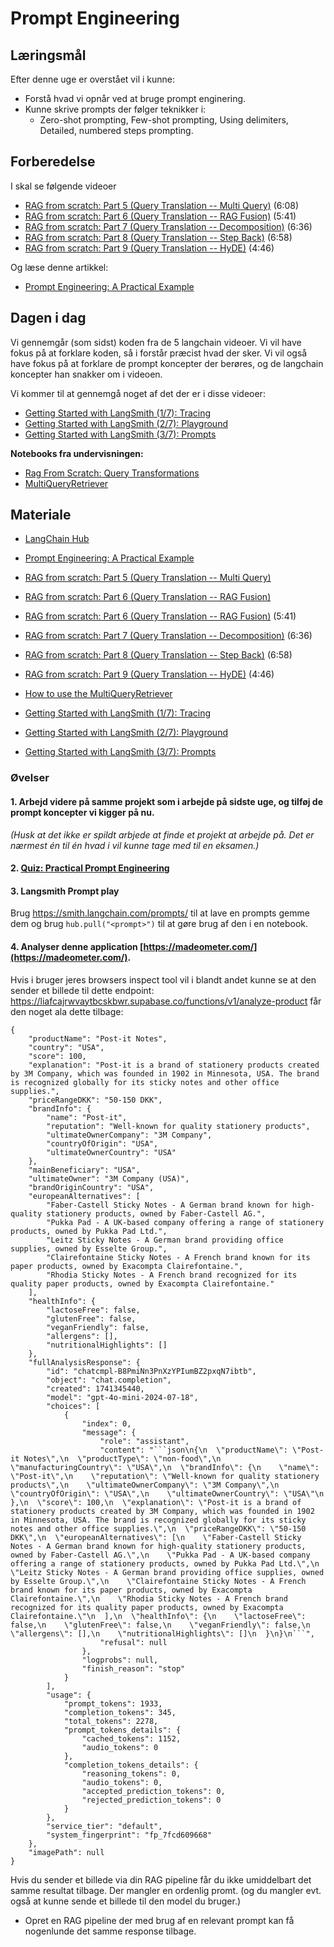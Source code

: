 # Prompt Engineering

## Læringsmål
Efter denne uge er overstået vil i kunne:
* Forstå hvad vi opnår ved at bruge prompt enginering. 
* Kunne skrive prompts der følger teknikker i:
    * Zero-shot prompting, Few-shot prompting, Using delimiters, Detailed, numbered steps prompting.

## Forberedelse
I skal se følgende videoer
* [RAG from scratch: Part 5 (Query Translation -- Multi Query)](https://www.youtube.com/watch?v=JChPi0CRnDY) (6:08)
* [RAG from scratch: Part 6 (Query Translation -- RAG Fusion)](https://www.youtube.com/watch?v=77qELPbNgxA) (5:41)
* [RAG from scratch: Part 7 (Query Translation -- Decomposition)](https://www.youtube.com/watch?v=h0OPWlEOank) (6:36)
* [RAG from scratch: Part 8 (Query Translation -- Step Back)](https://www.youtube.com/watch?v=xn1jEjRyJ2U) (6:58)
* [RAG from scratch: Part 9 (Query Translation -- HyDE)](https://www.youtube.com/watch?v=SaDzIVkYqyY) (4:46)

Og læse denne artikkel:

* [Prompt Engineering: A Practical Example](https://realpython.com/practical-prompt-engineering/)


## Dagen i dag
Vi gennemgår (som sidst) koden fra de 5 langchain videoer. Vi vil have fokus på at forklare koden, så i forstår præcist hvad der sker. Vi vil også have fokus på at forklare de prompt koncepter der berøres, og de langchain koncepter han snakker om i videoen. 

Vi kommer til at gennemgå noget af det der er i disse videoer:

* [Getting Started with LangSmith (1/7): Tracing](https://www.youtube.com/watch?v=Hab2CV_0hpQ)
* [Getting Started with LangSmith (2/7): Playground](https://www.youtube.com/watch?v=suJU1VYzy50)
* [Getting Started with LangSmith (3/7): Prompts](https://www.youtube.com/watch?v=OJUR7Aa5atM)

**Notebooks fra undervisningen:**

* [Rag From Scratch: Query Transformations](../materialer/ses7/rag_from_scratch_5_to_9.ipynb)
* [MultiQueryRetriever](../materialer/ses7/MultiQueryRetriever.ipynb)



## Materiale
* [LangChain Hub](https://smith.langchain.com/hub/)
* [Prompt Engineering: A Practical Example](https://realpython.com/practical-prompt-engineering/)
* [RAG from scratch: Part 5 (Query Translation -- Multi Query)](https://www.youtube.com/watch?v=JChPi0CRnDY)
* [RAG from scratch: Part 6 (Query Translation -- RAG Fusion)](https://www.youtube.com/watch?v=77qELPbNgxA)
* [RAG from scratch: Part 6 (Query Translation -- RAG Fusion)](https://www.youtube.com/watch?v=77qELPbNgxA) (5:41)
* [RAG from scratch: Part 7 (Query Translation -- Decomposition)](https://www.youtube.com/watch?v=h0OPWlEOank) (6:36)
* [RAG from scratch: Part 8 (Query Translation -- Step Back)](https://www.youtube.com/watch?v=xn1jEjRyJ2U) (6:58)
* [RAG from scratch: Part 9 (Query Translation -- HyDE)](https://www.youtube.com/watch?v=SaDzIVkYqyY) (4:46)
* [How to use the MultiQueryRetriever](https://python.langchain.com/docs/how_to/MultiQueryRetriever/)

* [Getting Started with LangSmith (1/7): Tracing](https://www.youtube.com/watch?v=Hab2CV_0hpQ)
* [Getting Started with LangSmith (2/7): Playground](https://www.youtube.com/watch?v=suJU1VYzy50)
* [Getting Started with LangSmith (3/7): Prompts](https://www.youtube.com/watch?v=OJUR7Aa5atM)

### Øvelser
#### 1. Arbejd videre på samme projekt som i arbejde på sidste uge, og tilføj de prompt koncepter vi kigger på nu.    
_(Husk at det ikke er spildt arbjede at finde et projekt at arbejde på. Det er nærmest én til én hvad i vil kunne tage med til en eksamen.)_  

#### 2. [Quiz: Practical Prompt Engineering](https://realpython.com/quizzes/practical-prompt-engineering/viewer/)

#### 3. Langsmith Prompt play
Brug https://smith.langchain.com/prompts/ til at lave en prompts gemme dem og brug `hub.pull("<prompt>")` til at gøre brug af den i en notebook.

#### 4. Analyser denne application [https://madeometer.com/](https://madeometer.com/).
Hvis i bruger jeres browsers inspect tool vil i blandt andet kunne se at den sender et billede til dette endpoint: https://liafcajrwvaytbcskbwr.supabase.co/functions/v1/analyze-product får den noget ala dette tilbage: 

````
{
    "productName": "Post-it Notes",
    "country": "USA",
    "score": 100,
    "explanation": "Post-it is a brand of stationery products created by 3M Company, which was founded in 1902 in Minnesota, USA. The brand is recognized globally for its sticky notes and other office supplies.",
    "priceRangeDKK": "50-150 DKK",
    "brandInfo": {
        "name": "Post-it",
        "reputation": "Well-known for quality stationery products",
        "ultimateOwnerCompany": "3M Company",
        "countryOfOrigin": "USA",
        "ultimateOwnerCountry": "USA"
    },
    "mainBeneficiary": "USA",
    "ultimateOwner": "3M Company (USA)",
    "brandOriginCountry": "USA",
    "europeanAlternatives": [
        "Faber-Castell Sticky Notes - A German brand known for high-quality stationery products, owned by Faber-Castell AG.",
        "Pukka Pad - A UK-based company offering a range of stationery products, owned by Pukka Pad Ltd.",
        "Leitz Sticky Notes - A German brand providing office supplies, owned by Esselte Group.",
        "Clairefontaine Sticky Notes - A French brand known for its paper products, owned by Exacompta Clairefontaine.",
        "Rhodia Sticky Notes - A French brand recognized for its quality paper products, owned by Exacompta Clairefontaine."
    ],
    "healthInfo": {
        "lactoseFree": false,
        "glutenFree": false,
        "veganFriendly": false,
        "allergens": [],
        "nutritionalHighlights": []
    },
    "fullAnalysisResponse": {
        "id": "chatcmpl-B8PmiNn3PnXzYPIumBZ2pxqN7ibtb",
        "object": "chat.completion",
        "created": 1741345440,
        "model": "gpt-4o-mini-2024-07-18",
        "choices": [
            {
                "index": 0,
                "message": {
                    "role": "assistant",
                    "content": "```json\n{\n  \"productName\": \"Post-it Notes\",\n  \"productType\": \"non-food\",\n  \"manufacturingCountry\": \"USA\",\n  \"brandInfo\": {\n    \"name\": \"Post-it\",\n    \"reputation\": \"Well-known for quality stationery products\",\n    \"ultimateOwnerCompany\": \"3M Company\",\n    \"countryOfOrigin\": \"USA\",\n    \"ultimateOwnerCountry\": \"USA\"\n  },\n  \"score\": 100,\n  \"explanation\": \"Post-it is a brand of stationery products created by 3M Company, which was founded in 1902 in Minnesota, USA. The brand is recognized globally for its sticky notes and other office supplies.\",\n  \"priceRangeDKK\": \"50-150 DKK\",\n  \"europeanAlternatives\": [\n    \"Faber-Castell Sticky Notes - A German brand known for high-quality stationery products, owned by Faber-Castell AG.\",\n    \"Pukka Pad - A UK-based company offering a range of stationery products, owned by Pukka Pad Ltd.\",\n    \"Leitz Sticky Notes - A German brand providing office supplies, owned by Esselte Group.\",\n    \"Clairefontaine Sticky Notes - A French brand known for its paper products, owned by Exacompta Clairefontaine.\",\n    \"Rhodia Sticky Notes - A French brand recognized for its quality paper products, owned by Exacompta Clairefontaine.\"\n  ],\n  \"healthInfo\": {\n    \"lactoseFree\": false,\n    \"glutenFree\": false,\n    \"veganFriendly\": false,\n    \"allergens\": [],\n    \"nutritionalHighlights\": []\n  }\n}\n```",
                    "refusal": null
                },
                "logprobs": null,
                "finish_reason": "stop"
            }
        ],
        "usage": {
            "prompt_tokens": 1933,
            "completion_tokens": 345,
            "total_tokens": 2278,
            "prompt_tokens_details": {
                "cached_tokens": 1152,
                "audio_tokens": 0
            },
            "completion_tokens_details": {
                "reasoning_tokens": 0,
                "audio_tokens": 0,
                "accepted_prediction_tokens": 0,
                "rejected_prediction_tokens": 0
            }
        },
        "service_tier": "default",
        "system_fingerprint": "fp_7fcd609668"
    },
    "imagePath": null
}
````

Hvis du sender et billede via din RAG pipeline får du ikke umiddelbart det samme resultat tilbage. Der mangler en ordenlig promt. (og du mangler evt. også at kunne sende et billede til den model du bruger.)

* Opret en RAG pipeline der med brug af en relevant prompt kan få nogenlunde det samme response tilbage.